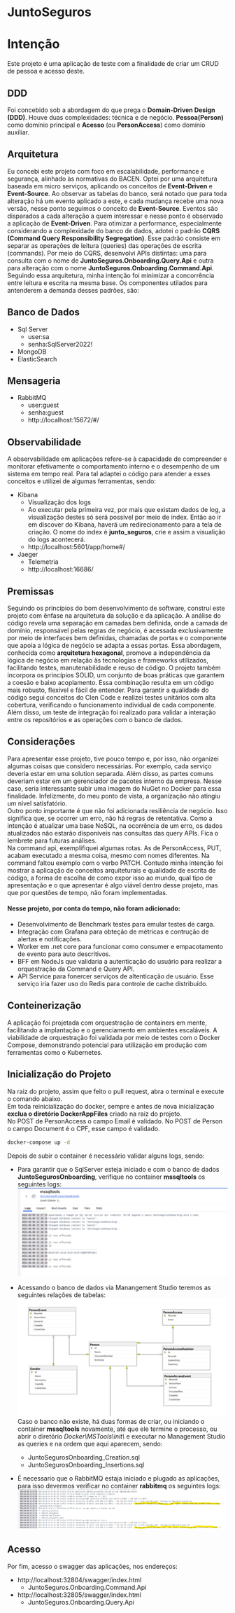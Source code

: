 # JuntoSeguros
# Intenção

Este projeto é uma aplicação de teste com a finalidade de criar um CRUD de pessoa e acesso deste.

## DDD

Foi concebido sob a abordagem do que prega o **Domain-Driven Design (DDD)**. Houve duas complexidades: técnica e de negócio. **Pessoa(Person)** como domínio principal e **Acesso** (ou **PersonAccess**) como domínio auxiliar.

## Arquitetura
Eu concebi este projeto com foco em escalabilidade, performance e segurança, alinhado às normativas do BACEN. Optei por uma arquitetura baseada em micro serviços, aplicando os conceitos de **Event-Driven** e **Event-Source**. Ao observar as tabelas do banco, será notado que para toda alteração há um evento aplicado a este, e cada mudança recebe uma nova versão, nesse ponto seguimos o conceito de **Event-Source**. Eventos são disparados a cada alteração a quem interessar e nesse ponto é observado a aplicação de **Event-Driven**. Para otimizar a performance, especialmente considerando a complexidade do banco de dados, adotei o padrão **CQRS (Command Query Responsibility Segregation)**. Esse padrão consiste em separar as operações de leitura (queries) das operações de escrita (commands). Por meio do CQRS, desenvolvi APIs distintas: uma para consulta com o nome de **JuntoSeguros.Onboarding.Query.Api** e outra para alteração com o nome **JuntoSeguros.Onboarding.Command.Api**. Seguindo essa arquitetura, minha intenção foi minimizar a concorrência entre leitura e escrita na mesma base. Os componentes utilados para antenderem a demanda desses padrões, são:

## Banco de Dados
* Sql Server
   - user:sa
   - senha:SqlServer2022!
* MongoDB
* ElasticSearch

## Mensageria
* RabbitMQ
    * user:guest
    * senha:guest
    * http://localhost:15672/#/

## Observabilidade
A observabilidade em aplicações refere-se à capacidade de compreender e monitorar efetivamente o comportamento interno e o desempenho de um sistema em tempo real. Para tal adaptei o código para atender a esses conceitos e utilizei de algumas ferramentas, sendo:
* Kibana
    * Visualização dos logs
    * Ao executar pela primeira vez, por mais que existam dados de log, a visualização destes só será possivel por meio de index. Então ao ir em discover do Kibana, haverá um redirecionamento para a tela de criação.  O nome do index é **junto_seguros**, crie e assim a visualição do logs acontecerá.
    * http://localhost:5601/app/home#/
* Jaeger
    * Telemetria
    * http://localhost:16686/

## Premissas
Seguindo os princípios do bom desenvolvimento de software, construí este projeto com ênfase na arquitetura da solução e da aplicação. A análise do código revela uma separação em camadas bem definida, onde a camada de domínio, responsável pelas regras de negócio, é acessada exclusivamente por meio de interfaces bem definidas, chamadas de portas e o componente que apoia a lógica de negócio se adapta a essas portas. Essa abordagem, conhecida como **arquitetura hexagonal**, promove a independência da lógica de negócio em relação às tecnologias e frameworks utilizados, facilitando testes, manutenabilidade e reuso de código. O projeto também incorpora os princípios SOLID, um conjunto de boas práticas que garantem a coesão e baixo acoplamento. Essa combinação resulta em um código mais robusto, flexível e fácil de entender. 
Para garantir a qualidade do código segui conceitos do Clen Code e realizei testes unitários com alta cobertura, verificando o funcionamento individual de cada componente. Além disso, um teste de integração foi realizado para validar a interação entre os repositórios e as operações com o banco de dados.

## Considerações
Para apresentar esse projeto, tive pouco tempo e, por isso, não organizei algumas coisas que considero necessárias. Por exemplo, cada serviço deveria estar em uma solution separada. Além disso, as partes comuns deveriam estar em um gerenciador de pacotes interno da empresa. Nesse caso, seria interessante subir uma imagem do NuGet no Docker para essa finalidade. Infelizmente, do meu ponto de vista, a organização não atingiu um nível satisfatório.  
Outro ponto importante é que não foi adicionada resiliência de negócio. Isso significa que, se ocorrer um erro, não há regras de retentativa. Como a intenção é atualizar uma base NoSQL, na ocorrência de um erro, os dados atualizados não estarão disponíveis nas consultas das query APIs. Fica o lembrete para futuras análises.  
Na command api, exemplifiquei algumas rotas. As de PersonAccess, PUT, acabam executado a mesma coisa, mesmo com nomes diferentes. Na command faltou exemplo com o verbo PATCH. Contudo minha intenção foi mostrar a aplicação de conceitos arquiteturais e qualidade de escrita de código, a forma de escolha de como expor isso ao mundo, qual tipo de apresentação e o que apresentar é algo viável dentro desse projeto, mas que por questões de tempo, não foram implementadas.
#### Nesse projeto, por conta do tempo, não foram adicionado:
* Desenvolvimento de Benchmark testes para emular testes de carga.
* Integração com Grafana para obteção de métricas e contrução de alertas e notificações.
* Worker em .net core para funcionar como consumer e empacotamento de evento para auto descritivos.
* BFF em NodeJs que validaria a autenticação do usuário para realizar a orquestração da Command e Query API.
* API Service para fonercer serviços de altenticação de usuário. Esse serviço iria fazer uso do Redis para controle de cache distribuído.

## Conteinerização
A aplicação foi projetada com orquestração de containers em mente, facilitando a implantação e o gerenciamento em ambientes escaláveis. A viabilidade de orquestração foi validada por meio de testes com o Docker Compose, demonstrando potencial para utilização em produção com ferramentas como o Kubernetes.

## Inicialização do Projeto
Na raiz do projeto, assim que feito o pull request, abra o terminal e execute o comando abaixo.  
Em toda reinicialização do docker, sempre e antes de nova inicialização **exclua o diretório DockerAppFiles** criado na raiz do projeto.  
No POST de PersonAccess o campo Email é validado.
No POST de Person o campo Document é o CPF, esse campo é validado.  
```bash
docker-compose up -d
```

Depois de subir o container é necessário validar alguns logs, sendo:
* Para garantir que o SqlServer esteja iniciado e com o banco de dados **JuntoSegurosOnboarding**, verifique no container **mssqltools** os seguintes logs:
![mssqltools](img/database_alredy.png)

* Acessando o banco de dados via Manangement Studio teremos as seguintes relações de tabelas:
![mssqltools](img/tables_database.png)
Caso o banco não existe, há duas formas de criar, ou iniciando o container **mssqltools** novamente, até que ele termine o processo, ou abrir o diretório *Docker\MSTools\init\\* e executar no Management Studio as queries e na ordem que aqui aparecem, sendo:
    * JuntoSegurosOnboarding_Creation.sql
    * JuntoSegurosOnboarding_Insertions.sql

* É necessario que o RabbitMQ estaja iniciado e plugado as aplicações, para isso devermos verificar no container **rabbitmq** os seguintes logs:
![mssqltools](img/connection_rabbit_ok.png)

## Acesso
Por fim, acesso o swagger das aplicações, nos endereços:
* http://localhost:32804/swagger/index.html
   * JuntoSeguros.Onboarding.Command.Api
* http://localhost:32805/swagger/index.html
   * JuntoSeguros.Onboarding.Query.Api

